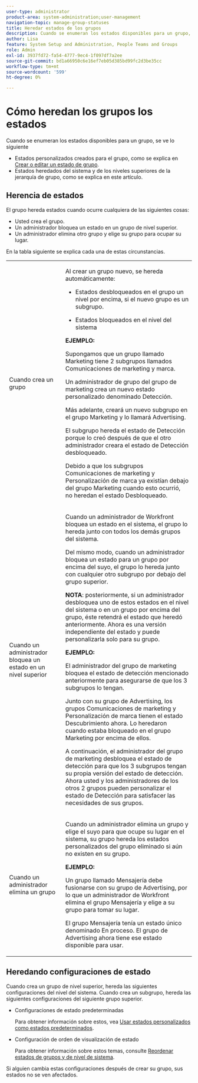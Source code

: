 ```yaml
---
user-type: administrator
product-area: system-administration;user-management
navigation-topic: manage-group-statuses
title: Heredar estados de los grupos
description: Cuando se enumeran los estados disponibles para un grupo, se ve lo siguiente
author: Lisa
feature: System Setup and Administration, People Teams and Groups
role: Admin
exl-id: 3937fd72-fa54-4777-9ec4-1f097df7a2ee
source-git-commit: bd1a66950c6e16ef7eb05d385bd99fc2d3be35cc
workflow-type: tm+mt
source-wordcount: '599'
ht-degree: 0%

---
```


# Cómo heredan los grupos los estados

Cuando se enumeran los estados disponibles para un grupo, se ve lo siguiente

* Estados personalizados creados para el grupo, como se explica en [Crear o editar un estado de grupo](../../../administration-and-setup/manage-groups/manage-group-statuses/create-or-edit-a-group-status.md).
* Estados heredados del sistema y de los niveles superiores de la jerarquía de grupo, como se explica en este artículo.

## Herencia de estados

El grupo hereda estados cuando ocurre cualquiera de las siguientes cosas:

* Usted crea el grupo.
* Un administrador bloquea un estado en un grupo de nivel superior.
* Un administrador elimina otro grupo y elige su grupo para ocupar su lugar.

En la tabla siguiente se explica cada una de estas circunstancias.

<table style="table-layout:auto"> 
 <col> 
 <col> 
 <tbody> 
  <tr> 
   <td role="rowheader">Cuando crea un grupo</td> 
   <td> <p>Al crear un grupo nuevo, se hereda automáticamente:</p> 
    <ul> 
     <li>Estados desbloqueados en el grupo un nivel por encima, si el nuevo grupo es un subgrupo.</li> 
    </ul> 
    <ul> 
     <li>Estados bloqueados en el nivel del sistema</li> 
    </ul> 
     <b>EJEMPLO:</b></span></span> 
     <p>Supongamos que un grupo llamado Marketing tiene 2 subgrupos llamados Comunicaciones de marketing y marca.</p> 
     <p>Un administrador de grupo del grupo de marketing crea un nuevo estado personalizado denominado Detección.</p> 
     <p>Más adelante, creará un nuevo subgrupo en el grupo Marketing y lo llamará Advertising.</p> 
     <p>El subgrupo hereda el estado de Detección porque lo creó después de que el otro administrador creara el estado de Detección desbloqueado.</p> 
     <p>Debido a que los subgrupos Comunicaciones de marketing y Personalización de marca ya existían debajo del grupo Marketing cuando esto ocurrió, no heredan el estado Desbloqueado.</p> 
    </div> </td> 
  </tr> 
  <tr> 
   <td role="rowheader">Cuando un administrador bloquea un estado en un nivel superior</td> 
   <td> <p>Cuando un administrador de Workfront bloquea un estado en el sistema, el grupo lo hereda junto con todos los demás grupos del sistema.</p> <p>Del mismo modo, cuando un administrador bloquea un estado para un grupo por encima del suyo, el grupo lo hereda junto con cualquier otro subgrupo por debajo del grupo superior.</p> <p><b>NOTA</b>: posteriormente, si un administrador desbloquea uno de estos estados en el nivel del sistema o en un grupo por encima del grupo, éste retendrá el estado que heredó anteriormente. Ahora es una versión independiente del estado y puede personalizarla solo para su grupo.</p> 
    <p><b>EJEMPLO:</b></p>
    <p>El administrador del grupo de marketing bloquea el estado de detección mencionado anteriormente para asegurarse de que los 3 subgrupos lo tengan.</p> 
    <p>Junto con su grupo de Advertising, los grupos Comunicaciones de marketing y Personalización de marca tienen el estado Descubrimiento ahora. Lo heredaron cuando estaba bloqueado en el grupo Marketing por encima de ellos.</p> 
    <p>A continuación, el administrador del grupo de marketing desbloquea el estado de detección para que los 3 subgrupos tengan su propia versión del estado de detección. Ahora usted y los administradores de los otros 2 grupos pueden personalizar el estado de Detección para satisfacer las necesidades de sus grupos.</p> 
  </td> 
  </tr> 
  <tr> 
   <td role="rowheader">Cuando un administrador elimina un grupo</td> 
   <td> <p>Cuando un administrador elimina un grupo y elige el suyo para que ocupe su lugar en el sistema, su grupo hereda los estados personalizados del grupo eliminado si aún no existen en su grupo.</p> 
   <p><b>EJEMPLO: </b></p>
     <p>Un grupo llamado Mensajería debe fusionarse con su grupo de Advertising, por lo que un administrador de Workfront elimina el grupo Mensajería y elige a su grupo para tomar su lugar.</p> 
     <p>El grupo Mensajería tenía un estado único denominado En proceso. El grupo de Advertising ahora tiene ese estado disponible para usar.</p> 
    </div> </td> 
  </tr> 
 </tbody> 
</table>

## Heredando configuraciones de estado

Cuando crea un grupo de nivel superior, hereda las siguientes configuraciones del nivel del sistema. Cuando crea un subgrupo, hereda las siguientes configuraciones del siguiente grupo superior.

* Configuraciones de estado predeterminadas

  Para obtener información sobre estos, vea [Usar estados personalizados como estados predeterminados](../../../administration-and-setup/customize-workfront/creating-custom-status-and-priority-labels/use-custom-statuses-as-default-statuses.md).

* Configuración de orden de visualización de estado

  Para obtener información sobre estos temas, consulte [Reordenar estados de grupos y de nivel de sistema](../../../administration-and-setup/customize-workfront/creating-custom-status-and-priority-labels/reorder-system-statuses.md).

Si alguien cambia estas configuraciones después de crear su grupo, sus estados no se ven afectados.
